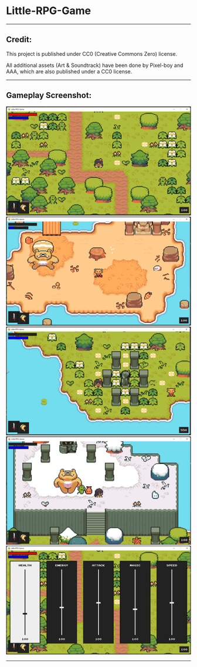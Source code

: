 # Little-RPG-Game

---

## Credit:

This project is published under CC0 (Creative Commons Zero) license.

All additional assets (Art & Soundtrack) have been done by Pixel-boy and AAA, which are also published under a CC0 license.

---

## Gameplay Screenshot:

![alt text](https://github.com/toby0622/Little-RPG-Game/blob/main/Screenshots/ss1.png)
![alt text](https://github.com/toby0622/Little-RPG-Game/blob/main/Screenshots/ss2.png)
![alt text](https://github.com/toby0622/Little-RPG-Game/blob/main/Screenshots/ss3.png)
![alt text](https://github.com/toby0622/Little-RPG-Game/blob/main/Screenshots/ss4.png)
![alt text](https://github.com/toby0622/Little-RPG-Game/blob/main/Screenshots/ss5.png)

--- 
